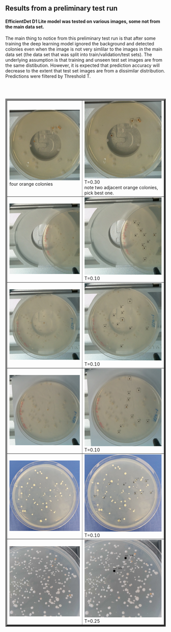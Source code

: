 ## Results from a preliminary test run

#### EfficientDet D1 Lite model was tested on various images, some not from the main data set.<br>
The main thing to notice from this preliminary test run is that after some training the deep learning model ignored the background and detected colonies even when the image is not very simlilar to the images in the main data set (the data set that was split into train/validation/test sets). The underlying assumption is that training and unseen test set images are from the same distibution. However, it is expected that prediction accuracy will decrease to the extent that test set images are from a dissimilar distribution. Predictions were filtered by Threshold T. 
<table border=5  >
<tr>
<td><img src=car-test.jpg  width=500 >  <br> four orange colonies </td>

<td><img src=car-test-thresh=0.30.png  width=500 > T=0.30 <br>
         note two adjacent orange colonies, pick best one. </td>	
<tr>
<br>&nbsp<br>
<td><img src=3.jpg  width=500 > </td>	
<td><img src=3-thresh=0.10.png  width=500 > T=0.10 </td>	
<tr>
<td><img src=1.jpg  width=500 > </td>
<td><img src=1-thresh=0.10.png  width=500 > T=0.10</td>
<tr>
<td><img src=2.jpg  width=500 > </td>	
<td><img src=2-thresh=0.10.png  width=500 > T=0.10 </td>	
<tr>
<td><img src=434.jpg  width=500 > </td>	
<td><img src=434-thresh=0.10.png  width=500 > T=0.10 </td>	
<tr>
<td><img src=carotene-01-600-600.jpg  width=500 > </td>	
<td><img src=carotene-01-600-600-thresh=0.25.png  width=500 > T=0.25</td>	
</table>
